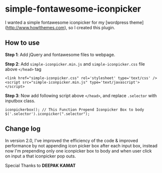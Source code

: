 simple-fontawesome-iconpicker
========================

I wanted a simple fontawesome iconpicker for my [wordpress theme] (http://www.howlthemes.com), so I created this plugin.

## How to use

**Step 1**: Add jQuery and fontawesome files to webpage.

**Step 2**: Add `simple-iconpicker.min.js` and `simple-iconpicker.css` file above `</head>` tag

```
<link href="simple-iconpicker.css" rel='stylesheet' type='text/css' />
<script src="simple-iconpicker.min.js" type='text/javascript'></script>
```
**Step 3**: Now add following script above `</head>`, and replace `.selector` with inputbox class.

```
iconpickerbox(); // This Function Prepend Iconpicker Box to body
$('.selector').iconpicker(".selector");
```

## Change log

In version 2.0, I've improved the efficiency of the code & improved performance by not appending icon picker box after each input box, instead now I'm prepending only one iconpicker box to body and when user click on input a that iconpicker pop outs.

Special Thanks to **DEEPAK KAMAT**
